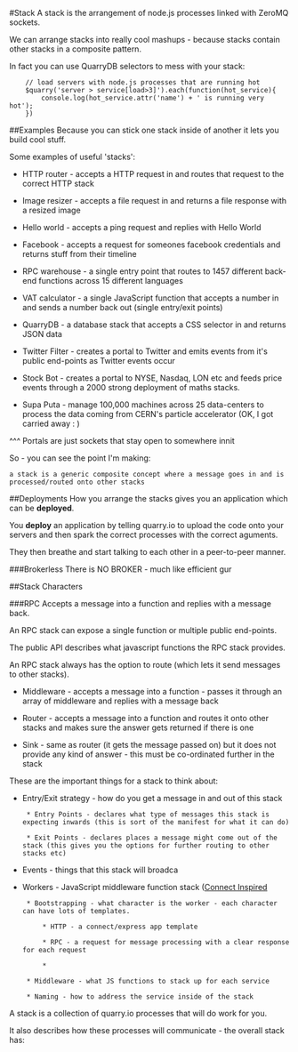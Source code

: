#Stack
A stack is the arrangement of node.js processes linked with ZeroMQ sockets.

We can arrange stacks into really cool mashups - because stacks contain other stacks in a composite pattern.

In fact you can use QuarryDB selectors to mess with your stack:

		// load servers with node.js processes that are running hot
		$quarry('server > service[load>3]').each(function(hot_service){
			console.log(hot_service.attr('name') + ' is running very hot');
		})

##Examples
Because you can stick one stack inside of another it lets you build cool stuff.

Some examples of useful 'stacks':

 * HTTP router - accepts a HTTP request in and routes that request to the correct HTTP stack

 * Image resizer - accepts a file request in and returns a file response with a resized image

 * Hello world - accepts a ping request and replies with Hello World

 * Facebook - accepts a request for someones facebook credentials and returns stuff from their timeline

 * RPC warehouse - a single entry point that routes to 1457 different back-end functions across 15 different languages

 * VAT calculator - a single JavaScript function that accepts a number in and sends a number back out (single entry/exit points)

 * QuarryDB - a database stack that accepts a CSS selector in and returns JSON data

 * Twitter Filter - creates a portal to Twitter and emits events from it's public end-points as Twitter events occur

 * Stock Bot - creates a portal to NYSE, Nasdaq, LON etc and feeds price events through a 2000 strong deployment of maths stacks.

 * Supa Puta - manage 100,000 machines across 25 data-centers to process the data coming from CERN's particle accelerator (OK, I got carried away : )

^^^ Portals are just sockets that stay open to somewhere innit

So - you can see the point I'm making:

	a stack is a generic composite concept where a message goes in and is processed/routed onto other stacks

##Deployments
How you arrange the stacks gives you an application which can be **deployed**.

You **deploy** an application by telling quarry.io to upload the code onto your servers and then spark the correct processes with the correct aguments.

They then breathe and start talking to each other in a peer-to-peer manner.

###Brokerless
There is NO BROKER - much like efficient gur


##Stack Characters

###RPC
Accepts a message into a function and replies with a message back.

An RPC stack can expose a single function or multiple public end-points.

The public API describes what javascript functions the RPC stack provides.

An RPC stack always has the option to route (which lets it send messages to other stacks).
 		
 * Middleware - accepts a message into a function - passes it through an array of middleware and replies with a message back

 * Router - accepts a message into a function and routes it onto other stacks and makes sure the answer gets returned if there is one
 		
 * Sink - same as router (it gets the message passed on) but it does not provide any kind of answer - this must be co-ordinated further in the stack





These are the important things for a stack to think about:

 * Entry/Exit strategy - how do you get a message in and out of this stack

 		* Entry Points - declares what type of messages this stack is expecting inwards (this is sort of the manifest for what it can do)

 		* Exit Points - declares places a message might come out of the stack (this gives you the options for further routing to other stacks etc)

 * Events - things that this stack will broadca
 * Workers - JavaScript middleware function stack ([Connect Inspired](http://www.senchalabs.org/connect/)

		* Bootstrapping - what character is the worker - each character can have lots of templates.

			* HTTP - a connect/express app template

			* RPC - a request for message processing with a clear response for each request

			* 

 		* Middleware - what JS functions to stack up for each service

 		* Naming - how to address the service inside of the stack





A stack is a collection of quarry.io processes that will do work for you.

It also describes how these processes will communicate - the overall stack has:
